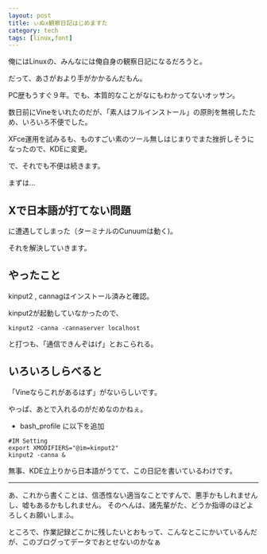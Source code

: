 ```yaml
---
layout: post
title: ぃぬx観察日記はじめますた
category: tech
tags: [linux,font]
---
```


俺にはLinuxの、みんなには俺自身の観察日記になるだろうと。

だって、あさがおより手がかかるんだもん。

PC歴もうすぐ９年。でも、本質的なことがなにもわかってないオッサン。

数日前にVineをいれたのだが、「素人はフルインストール」の原則を無視したため、いろいろ不便でした。

XFce運用を試みるも、ものすごい素のツール無しはじまりでまた挫折しそうになったので、KDEに変更。

で、それでも不便は続きます。

まずは…

## Xで日本語が打てない問題

に遭遇してしまった（ターミナルのCunuumは動く)。

それを解決していきます。

## やったこと

kinput2 , cannagはインストール済みと確認。

kinput2が起動していなかったので、

```
kinput2 -canna -cannaserver localhost
```

と打つも、「通信できんぞはげ」とおこられる。


## いろいろしらべると

「Vineならこれがあるはず」がないらしいです。

やっぱ、あとで入れるのがだめなのかねぇ。

+ bash_profile に以下を追加

```
#IM Setting
export XMODIFIERS="@im=kinput2"
kinput2 -canna &
```

無事、KDE立上りから日本語がうてて、この日記を書いているわけです。


---

あ、これから書くことは、信憑性ない適当なことですんで、悪手かもしれませんし、嘘もあるかもしれません。
そのへんは、諸先輩がた、どうか指導のほどよろしくお願いしまふ。

ところで、作業記録どこかに残したいとおもって、こんなとこにかいているんだが、このブログってデータでおとせないのかなぁ
